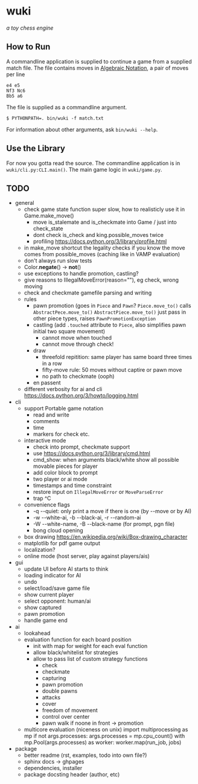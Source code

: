 # wuki
_a toy chess engine_

## How to Run
A commandline application is supplied to continue a game from a supplied match
file. The file contains moves in [Algebraic Notation](https://en.wikipedia.org/wiki/Algebraic_notation_(chess)),
a pair of moves per line

	e4 e5
	Nf3 Nc6
	Bb5 a6

The file is supplied as a commandline argument.

	$ PYTHONPATH=. bin/wuki -f match.txt

For information about other arguments, ask `bin/wuki --help`.

## Use the Library
For now you gotta read the source. The commandline application is in
`wuki/cli.py:CLI.main()`. The main game logic in `wuki/game.py`.


## TODO
- general
	- check game state function super slow, how to realisticly use it in Game.make_move()
		- move is_stalemate and is_checkmate into Game / just into check_state
		- dont check is_check and king.possible_moves twice
		- profiling https://docs.python.org/3/library/profile.html
	- in make_move shortcut the legality checks if you know the move comes from possible_moves (caching like in VAMP evaluation)
	- don't always run slow tests
	- Color.__negate__() -> __not__()
	- use exceptions to handle promotion, castling?
	- give reasons to IllegalMoveError(reason=""), eg check, wrong moving
	- check and checkmate gamefile parsing and writing
	- rules
		- pawn promotion (goes in `Piece` and `Pawn`?
			`Piece.move_to()` calls `AbstractPece.move_to()`
			`AbstractPiece.move_to()` just pass in other piece types, raises `PawnPromotionException`
		- castling (add `.touched` attribute to `Piece`, also simplifies pawn initial two square movement)
			- cannot move when touched
			- cannot move through check!
		- draw
			- threefold repitition: same player has same board three times in a row
			- fifty-move rule: 50 moves without captire or pawn move
			- no path to checkmate (ooph)
		- en passent
	- different verbosity for ai and cli https://docs.python.org/3/howto/logging.html
- cli
	- support Portable game notation
		- read and write
		- comments
		- time
		- markers for check etc.
	- interactive mode
		- check into prompt, checkmate support
		- use https://docs.python.org/3/library/cmd.html
		- cmd_show: when arguments black/white show all possible movable pieces for player
		- add color block to prompt
		- two player or ai mode
		- timestamps and time constraint
		- restore input on `IllegalMoveError` or `MoveParseError`
		- trap ^C
	- convenience flags
		- -q --quiet: only print a move if there is one (by --move or by AI)
		- -w --white-ai,  -b --black-ai, -r --random-ai
		- -W --white-name, -B --black-name (for prompt, pgn file)
		- bong cloud opening
	- box drawing https://en.wikipedia.org/wiki/Box-drawing_character
	- matplotlib for pdf game output
	- localization?
	- online mode (host server, play against players/ais)
- gui
	- update UI before AI starts to think
	- loading indicator for AI
	- undo
	- select/load/save game file
	- show current player
	- select opponent: human/ai
	- show captured
	- pawn promotion
	- handle game end
- ai
	- lookahead
	- evaluation function for each board position
		- init with map for weight for each eval function
		- allow black/whitelist for strategies
		- allow to pass list of custom strategy functions
			- check
			- checkmate
			- capturing
			- pawn promotion
			- double pawns
			- attacks
			- cover
			- freedom of movement
			- control over center
			- pawn walk if noone in front -> promotion
	- multicore evaluation (niceness on unix)
		import multiprocessing as mp
		if not args.processes:
			args.processes = mp.cpu_count()
		with mp.Pool(args.processes) as worker:
			worker.map(run_job, jobs)
- package
	- better readme (rst, examples, todo into own file?)
	- sphinx docs -> ghpages
	- dependencies, installer
	- package docsting header (author, etc)
